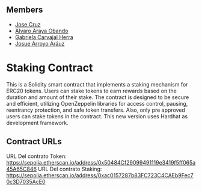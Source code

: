 ## Members


* [Jose Cruz](https://github.com/jsvcruz)
* [Álvaro Araya Obando](https://github.com/alvaro-araya)
* [Gabriela Carvajal Herra](https://github.com/KGCHERRA) 
* [Josue Arroyo Aráuz](https://github.com/samxellmusic1)
 
# Staking Contract

This is a Solidity smart contract that implements a staking mechanism for ERC20 tokens. Users can stake tokens to earn rewards based on the duration and amount of their stake. The contract is designed to be secure and efficient, utilizing OpenZeppelin libraries for access control, pausing, reentrancy protection, and safe token transfers. Also, only pre approved users can stake tokens in the contract.
This new version uses Hardhat as development framework.

## Contract URLs

URL Del contrato Token: https://sepolia.etherscan.io/address/0x50484Cf29099491119e3419f5ff065a45A65C846
URL Del contrato Staking: https://sepolia.etherscan.io/address/0xac0157287b83FC723C4CAEb9Fec70c3D7035AcE0
